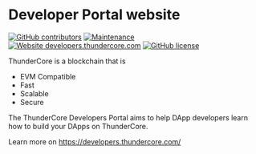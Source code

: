 # Developer Portal website

[![GitHub contributors](https://img.shields.io/github/contributors/thundercore/developers-portal.svg)](https://GitHub.com/thundercore/developers-portal/graphs/contributors/)
[![Maintenance](https://img.shields.io/badge/Maintained%3F-yes-green.svg)](https://GitHub.com/thundercore/developers-portal/graphs/commit-activity)
[![Website developers.thundercore.com](https://img.shields.io/website-up-down-green-red/http/developers.thundercore.com.svg)](https://developers.thundercore.com/)
[![GitHub license](https://img.shields.io/github/license/thundercore/developers-portal.svg)](https://github.com/thundercore/developers-portal/blob/master/LICENSE)

ThunderCore is a blockchain that is 
- EVM Compatible
- Fast
- Scalable 
- Secure

The ThunderCore Developers Portal aims to help DApp developers learn how to build your DApps on ThunderCore. 

Learn more on https://developers.thundercore.com/
